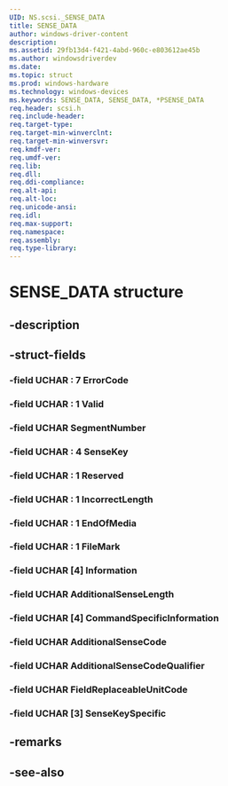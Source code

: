 ```yaml
---
UID: NS.scsi._SENSE_DATA
title: SENSE_DATA
author: windows-driver-content
description: 
ms.assetid: 29fb13d4-f421-4abd-960c-e803612ae45b
ms.author: windowsdriverdev
ms.date: 
ms.topic: struct
ms.prod: windows-hardware
ms.technology: windows-devices
ms.keywords: SENSE_DATA, SENSE_DATA, *PSENSE_DATA
req.header: scsi.h
req.include-header:
req.target-type:
req.target-min-winverclnt:
req.target-min-winversvr:
req.kmdf-ver:
req.umdf-ver:
req.lib:
req.dll:
req.ddi-compliance:
req.alt-api:
req.alt-loc:
req.unicode-ansi:
req.idl:
req.max-support:
req.namespace:
req.assembly:
req.type-library:
---
```


# SENSE_DATA structure

## -description



## -struct-fields

### -field UCHAR  : 7 ErrorCode			
 	
### -field UCHAR  : 1 Valid			
 	
### -field UCHAR SegmentNumber			
 	
### -field UCHAR  : 4 SenseKey			
 	
### -field UCHAR  : 1 Reserved			
 	
### -field UCHAR  : 1 IncorrectLength			
 	
### -field UCHAR  : 1 EndOfMedia			
 	
### -field UCHAR  : 1 FileMark			
 	
### -field UCHAR [4] Information			
 	
### -field UCHAR AdditionalSenseLength			
 	
### -field UCHAR [4] CommandSpecificInformation			
 	
### -field UCHAR AdditionalSenseCode			
 	
### -field UCHAR AdditionalSenseCodeQualifier			
 	
### -field UCHAR FieldReplaceableUnitCode			
 	
### -field UCHAR [3] SenseKeySpecific			
 	
## -remarks

## -see-also